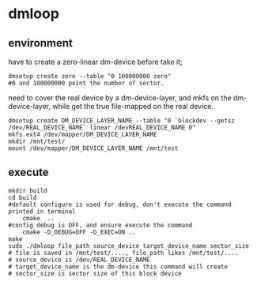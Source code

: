 # dmloop

## environment

have to create a zero-linear dm-device before take it;

```shell
dmsetup create zero --table "0 100000000 zero" 
#0 and 100000000 point the number of sector.
```

need to cover the real device by a dm-device-layer, and mkfs on the dm-device-layer,
while get the true file-mapped on the real device.
```shell
dmsetup create DM_DEVICE_LAYER_NAME --table "0 `blockdev --getsz /dev/REAL_DEVICE_NAME` linear /devREAL_DEVICE_NAME 0"
mkfs.ext4 /dev/mapper/DM_DEVICE_LAYER_NAME
mkdir /mnt/test/
mount /dev/mapper/DM_DEVICE_LAYER_NAME /mnt/test
```

##  execute

```shell
mkdir build
cd build
#default configure is used for debug, don't execute the command printed in terminal
	cmake  .. 
#config debug is OFF, and ensure execute the command
	cmake -D_DEBUG=OFF -D_EXEC=ON ..
make
sudo ./dmloop file_path source_device target_device_name sector_size
# file is saved in /mnt/test/...., file_path likes /mnt/test/....
# source_device is /dev/REAL_DEVICE_NAME
# target_device_name is the dm-device this command will create
# sector_size is sector size of this block device
```